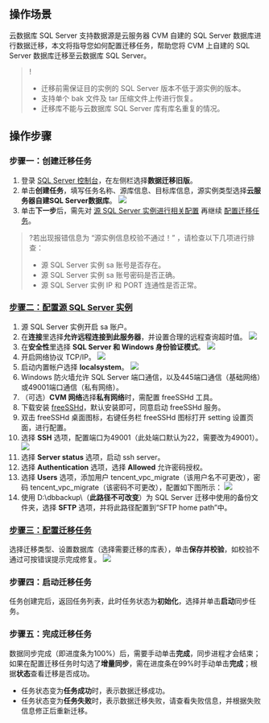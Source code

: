 
## 操作场景
云数据库 SQL Server 支持数据源是云服务器 CVM 自建的 SQL Server 数据库进行数据迁移，本文将指导您如何配置迁移任务，帮助您将 CVM 上自建的 SQL Server 数据库迁移至云数据库 SQL Server。
>!
>- 迁移前需保证目的实例的 SQL Server 版本不低于源实例的版本。
>- 支持单个 bak 文件及 tar 压缩文件上传进行恢复。
>- 迁移库不能与云数据库 SQL Server 库有库名重复的情况。

## 操作步骤
### 步骤一：创建迁移任务
1. 登录 [SQL Server 控制台](https://console.cloud.tencent.com/sqlserver)，在左侧栏选择**数据迁移旧版**。
2. 单击**创建任务**，填写任务名称、源库信息、目标库信息，源实例类型选择**云服务器自建SQL Server数据库**。
![](https://main.qcloudimg.com/raw/da77fa7fe6ed5dc4c493861d1850ee3d.png)
3. 单击**下一步**后，需先对 [源 SQL Server 实例进行相关配置](#step2) 再继续 [配置迁移任务](#step3)。
>?若出现报错信息为 “源实例信息校验不通过！” ，请检查以下几项进行排查：
>- 源 SQL Server 实例 sa 账号是否存在。
>- 源 SQL Server 实例 sa 账号密码是否正确。
>- 源 SQL Server 实例 IP 和 PORT 连通性是否正常。

### [步骤二：配置源 SQL Server 实例](id:step2)
1. 源 SQL Server 实例开启 sa 账户。
2. 在**连接**里选择**允许远程连接到此服务器**，并设置合理的远程查询超时值。
![](https://main.qcloudimg.com/raw/5f0cec5032756cbf39c3260447746781.png)
3. 在**安全性**里选择 **SQL Server 和 Windows 身份验证模式**。
![](https://main.qcloudimg.com/raw/8665101c74549911a0e6ee8e90850151.png)
4. 开启网络协议 TCP/IP。
![](https://main.qcloudimg.com/raw/21b80c7353bf17fc2d867cc70b2a6f8c.png)
5. 启动内置帐户选择 **localsystem**。
![](https://main.qcloudimg.com/raw/5b929ede440766e2913f4e96a448acb6.png)
6. Windows 防火墙允许 SQL Server 端口通信，以及445端口通信（基础网络）或49001端口通信（私有网络）。
7. （可选）**CVM 网络**选择**私有网络**时，需配置 freeSSHd 工具。
 1. 下载安装 [freeSSHd](http://www.freesshd.com/freeSSHd.exe)，默认安装即可，同意启动 freeSSHd 服务。
 2.  双击 freeSSHd 桌面图标，右键任务栏 freeSSHd 图标打开 setting 设置页面，进行配置。
 3.  选择 **SSH** 选项，配置端口为49001（此处端口默认为22，需要改为49001）。
 ![](https://main.qcloudimg.com/raw/72d8780b85afa18524dc2fb81bcd6baf.png)
 4.  选择 **Server status** 选项，启动 ssh server。
 5.  选择 **Authentication** 选项，选择 **Allowed** 允许密码授权。
 6.  选择 **Users** 选项，添加用户 tencent_vpc_migrate（该用户名不可更改），密码 tencent_vpc_migrate（该密码不可更改），配置如下图所示：
 ![](https://main.qcloudimg.com/raw/9d8658d6f44517e7554c3416780f0a58.png)
 7.  使用 D:\dbbackup\（**此路径不可改变**）为 SQL Server 迁移中使用的备份文件夹，选择 **SFTP** 选项，并将此路径配置到“SFTP home path”中。

### [步骤三：配置迁移任务](id:step3)
选择迁移类型、设置数据库（选择需要迁移的库表），单击**保存并校验**，如校验不通过可按错误提示完成修复。
![](https://main.qcloudimg.com/raw/6ea9a3c3c3496a3c3782037e0e988ff3.png)

### 步骤四：启动迁移任务
任务创建完后，返回任务列表，此时任务状态为**初始化**，选择并单击**启动**同步任务。

### 步骤五：完成迁移任务
数据同步完成（即进度条为100%）后，需要手动单击**完成**，同步进程才会结束；如果在配置迁移任务时勾选了**增量同步**，需在进度条在99%时手动单击**完成**；根据**状态**查看迁移是否成功。
 - 任务状态变为**任务成功**时，表示数据迁移成功。
 - 任务状态变为**任务失败**时，表示数据迁移失败，请查看失败信息，并根据失败信息修正后重新迁移。
